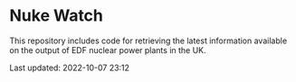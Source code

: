 # Nuke Watch

This repository includes code for retrieving the latest information available on the output of EDF nuclear power plants in the UK.

Last updated: 2022-10-07 23:12